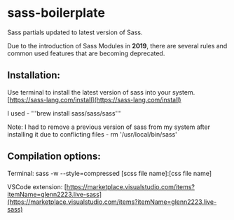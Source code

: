 # sass-boilerplate

Sass partials updated to latest version of Sass.

Due to the introduction of Sass Modules in **2019**, there are several rules and common used features that are becoming deprecated.


## Installation:

Use terminal to install the latest version of sass into your system. [https://sass-lang.com/install](https://sass-lang.com/install)

I used -  '''brew install sass/sass/sass'''

Note: I had to remove a previous version of sass from my system after installing it due to conflicting files - rm '/usr/local/bin/sass'


## Compilation options:

Terminal: sass -w --style=compressed [scss file name]:[css file name]

VSCode extension: [https://marketplace.visualstudio.com/items?itemName=glenn2223.live-sass](https://marketplace.visualstudio.com/items?itemName=glenn2223.live-sass)
